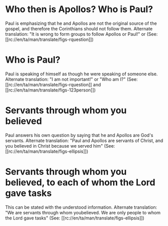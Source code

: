 # Who then is Apollos? Who is Paul?

Paul is emphasizing that he and Apollos are not the original source of the gospel, and therefore the Corinthians should not follow them. Alternate translation: "It is wrong to form groups to follow Apollos or Paul!" or (See: [[rc://en/ta/man/translate/figs-rquestion]])

# Who is Paul?

Paul is speaking of himself as though he were speaking of someone else. Alternate translation: "I am not important!" or "Who am I?" (See: [[rc://en/ta/man/translate/figs-rquestion]] and [[rc://en/ta/man/translate/figs-123person]])

# Servants through whom you believed

Paul answers his own question by saying that he and Apollos are God's servants. Alternate translation: "Paul and Apollos are servants of Christ, and you believed in Christ because we served him" (See: [[rc://en/ta/man/translate/figs-ellipsis]])

# Servants through whom you believed, to each of whom the Lord gave tasks

This can be stated with the understood information. Alternate translation: "We are servants through whom youbelieved. We are only people to whom the Lord gave tasks" (See: [[rc://en/ta/man/translate/figs-ellipsis]])

